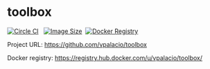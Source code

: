 # toolbox

[![Circle CI](https://circleci.com/gh/vpalacio/toolbox/tree/master.svg?style=shield)](https://circleci.com/gh/vpalacio/toolbox/tree/master) &nbsp;
[![Image Size](https://img.shields.io/imagelayers/image-size/vpalacio/toolbox/latest.svg)](https://imagelayers.io/?images=vpalacio/toolbox:latest 'View image size and layers')&nbsp;
[![Docker Registry](https://img.shields.io/docker/pulls/vpalacio/toolbox.svg)](https://registry.hub.docker.com/u/vpalacio/toolbox)&nbsp;

Project URL: https://github.com/vpalacio/toolbox

Docker registry: https://registry.hub.docker.com/u/vpalacio/toolbox/
